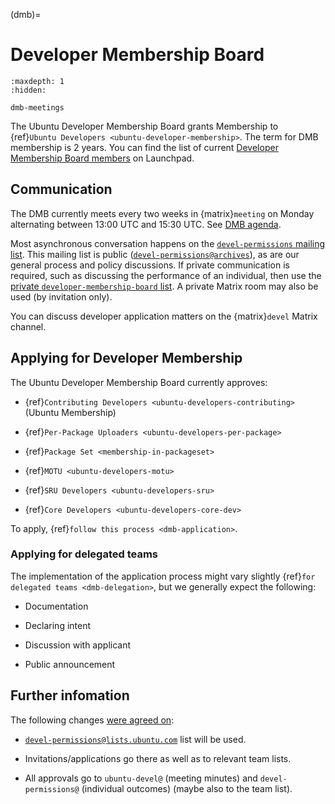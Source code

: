 (dmb)=
# Developer Membership Board

```{toctree}
:maxdepth: 1
:hidden:

dmb-meetings
```
The Ubuntu Developer Membership Board grants Membership to {ref}`Ubuntu Developers <ubuntu-developer-membership>`.
The term for DMB membership is 2 years.
You can find the list of current [Developer Membership Board members](https://launchpad.net/~developer-membership-board/+members) on Launchpad.


## Communication

The DMB currently meets every two weeks in {matrix}`meeting` on Monday alternating between 13:00 UTC and 15:30 UTC.
See [DMB agenda](https://discourse.ubuntu.com/t/ubuntu-developer-membership-board-agenda/66634).

Most asynchronous conversation happens on the [`devel-permissions` mailing list](https://lists.ubuntu.com/mailman/listinfo/devel-permissions).
This mailing list is public ([`devel-permissions@archives`](https://lists.ubuntu.com/archives/devel-permissions/)), as are our general process and policy discussions.
If private communication is required, such as discussing the performance of an individual, then use the [private `developer-membership-board` list](https://lists.ubuntu.com/mailman/listinfo/developer-membership-board). A private Matrix room may also be used (by invitation only).
  
You can discuss developer application matters on the {matrix}`devel` Matrix channel.


## Applying for Developer Membership

The Ubuntu Developer Membership Board currently approves:

* {ref}`Contributing Developers <ubuntu-developers-contributing>` (Ubuntu Membership)

* {ref}`Per-Package Uploaders <ubuntu-developers-per-package>`

* {ref}`Package Set <membership-in-packageset>`

* {ref}`MOTU <ubuntu-developers-motu>`

* {ref}`SRU Developers <ubuntu-developers-sru>`

* {ref}`Core Developers <ubuntu-developers-core-dev>`

To apply, {ref}`follow this process <dmb-application>`.


### Applying for delegated teams

The implementation of the application process might vary slightly {ref}`for delegated teams <dmb-delegation>`, but we generally expect the following:

* Documentation

* Declaring intent

* Discussion with applicant

* Public announcement


## Further infomation

The following changes [were agreed on](http://irclogs.ubuntu.com/2009/10/13/%23ubuntu-meeting.html):

* [`devel-permissions@lists.ubuntu.com`](https://lists.ubuntu.com/mailman/listinfo/devel-permissions) list will be used.

* Invitations/applications go there as well as to relevant team lists.

* All approvals go to `ubuntu-devel@` (meeting minutes) and `devel-permissions@` (individual outcomes) (maybe also to the team list).

